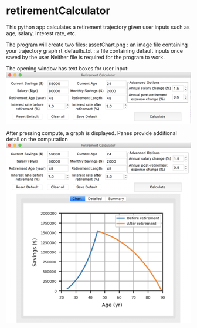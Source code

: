 # retirementCalculator

This python app calculates a retirement trajectory given user inputs such as age, salary, interest rate, etc.

The program will create two files:
  assetChart.png : an image file containing your trajectory graph
  rt_defaults.txt : a file containing default inputs once saved by the user
Neither file is required for the program to work.

The opening window has text boxes for user input:
![Alt text](/screenshots/OpeningWindow.png?raw=true "Opening window")

After pressing compute, a graph is displayed. Panes provide additional detail on the computation
![Alt text](/screenshots/AfterCompute.png?raw=true "Graph computation")
